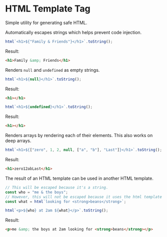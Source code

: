# HTML Template Tag

Simple utility for generating safe HTML.

Automatically escapes strings which helps prevent code injection.

```ts
html`<h1>${"Family & Friends"}</h1>`.toString();
```

Result:

```html
<h1>Family &amp; Friends</h1>
```

Renders `null` and `undefined` as empty strings.

```ts
html`<h1>${null}</h1>`.toString();
```

Result:

```html
<h1></h1>
```

```ts
html`<h1>${undefined}</h1>`.toString();
```

Result:

```html
<h1></h1>
```

Renders arrays by rendering each of their elements. This also works on deep arrays.

```ts
html`<h1>${["zero", 1, 2, null, ["a", "b"], "Last"]}</h1>`.toString();
```

Result:

```html
<h1>zero12abLast</h1>
```

The result of an HTML template can be used in another HTML template.

```ts
// This will be escaped because it's a string.
const who = "me & the boys";
// However, this will not be escaped because it uses the html template tag.
const what = html`looking for <strong>beans</strong>`;

html`<p>${who} at 2am ${what}</p>`.toString();
```

Result:

```html
<p>me &amp; the boys at 2am looking for <strong>beans</strong></p>
```
